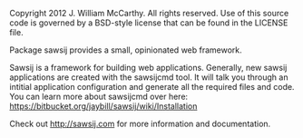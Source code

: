 Copyright 2012 J. William McCarthy. All rights reserved.
Use of this source code is governed by a BSD-style
license that can be found in the LICENSE file.

Package sawsij provides a small, opinionated web framework.

Sawsij is a framework for building web applications. Generally, new sawsij applications are 
created with the sawsijcmd tool. It will talk you through an intitial application configuration 
and generate all the required files and code. You can learn more about sawsijcmd over here: 
https://bitbucket.org/jaybill/sawsij/wiki/Installation

Check out http://sawsij.com for more information and documentation.


